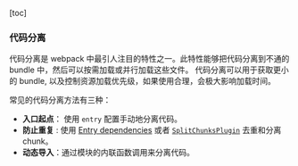 [toc]

### 代码分离

代码分离是 webpack 中最引人注目的特性之一。此特性能够把代码分离到不通的bundle 中，然后可以按需加载或并行加载这些文件。 代码分离可以用于获取更小的 bundle, 以及控制资源加载优先级，如果使用合理，会极大影响加载时间。

常见的代码分离方法有三种：

- **入口起点**： 使用 `entry` 配置手动地分离代码。
- **防止重复** : 使用 [Entry dependencies](https://webpack.docschina.org/configuration/entry-context/#dependencies) 或者 [`SplitChunksPlugin`](https://webpack.docschina.org/plugins/split-chunks-plugin) 去重和分离 chunk。
- **动态导入**：通过模块的内联函数调用来分离代码。

### 